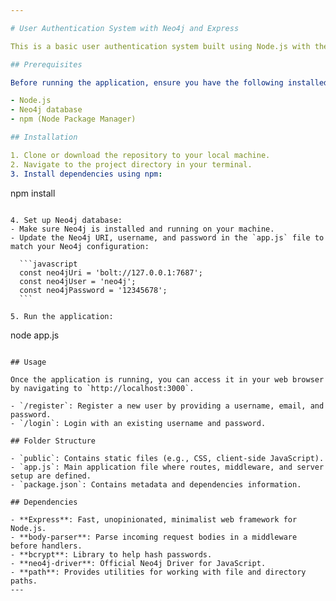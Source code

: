 ```yaml
---

# User Authentication System with Neo4j and Express

This is a basic user authentication system built using Node.js with the Express framework, Neo4j as the database, and bcrypt for password hashing. This system allows users to register, log in, and validate their credentials against the stored data in the Neo4j database.

## Prerequisites

Before running the application, ensure you have the following installed:

- Node.js
- Neo4j database
- npm (Node Package Manager)

## Installation

1. Clone or download the repository to your local machine.
2. Navigate to the project directory in your terminal.
3. Install dependencies using npm:

   ```
   npm install
   ```

4. Set up Neo4j database:
   - Make sure Neo4j is installed and running on your machine.
   - Update the Neo4j URI, username, and password in the `app.js` file to match your Neo4j configuration:

     ```javascript
     const neo4jUri = 'bolt://127.0.0.1:7687';
     const neo4jUser = 'neo4j';
     const neo4jPassword = '12345678';
     ```

5. Run the application:

   ```
   node app.js
   ```

## Usage

Once the application is running, you can access it in your web browser by navigating to `http://localhost:3000`.

- `/register`: Register a new user by providing a username, email, and password.
- `/login`: Login with an existing username and password.

## Folder Structure

- `public`: Contains static files (e.g., CSS, client-side JavaScript).
- `app.js`: Main application file where routes, middleware, and server setup are defined.
- `package.json`: Contains metadata and dependencies information.

## Dependencies

- **Express**: Fast, unopinionated, minimalist web framework for Node.js.
- **body-parser**: Parse incoming request bodies in a middleware before handlers.
- **bcrypt**: Library to help hash passwords.
- **neo4j-driver**: Official Neo4j Driver for JavaScript.
- **path**: Provides utilities for working with file and directory paths.
---
```

